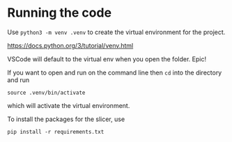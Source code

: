 # Running the code

Use `python3 -m venv .venv` to create the virtual environment for the project.

https://docs.python.org/3/tutorial/venv.html

VSCode will default to the virtual env when you open the folder. Epic!

If you want to open and run on the command line then `cd` into the directory and run

```
source .venv/bin/activate
```

which will activate the virtual environment.


To install the packages for the slicer, use

```
pip install -r requirements.txt
```